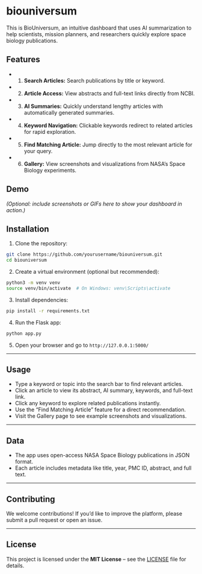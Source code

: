 # biouniversum

This is BioUniversum, an intuitive dashboard that uses AI summarization to help scientists, mission planners, and researchers quickly explore space biology publications.

## Features

* 1. **Search Articles:** Search publications by title or keyword.
* 2. **Article Access:** View abstracts and full-text links directly from NCBI.
* 3. **AI Summaries:** Quickly understand lengthy articles with automatically generated summaries.
* 4. **Keyword Navigation:** Clickable keywords redirect to related articles for rapid exploration.
* 5. **Find Matching Article:** Jump directly to the most relevant article for your query.
* 6. **Gallery:** View screenshots and visualizations from NASA’s Space Biology experiments.

## Demo

*(Optional: include screenshots or GIFs here to show your dashboard in action.)*

## Installation

1. Clone the repository:

```bash
git clone https://github.com/yourusername/biouniversum.git
cd biouniversum
```

2. Create a virtual environment (optional but recommended):

```bash
python3 -m venv venv
source venv/bin/activate  # On Windows: venv\Scripts\activate
```

3. Install dependencies:

```bash
pip install -r requirements.txt
```

4. Run the Flask app:

```bash
python app.py
```

5. Open your browser and go to `http://127.0.0.1:5000/`

---

## Usage

* Type a keyword or topic into the search bar to find relevant articles.
* Click an article to view its abstract, AI summary, keywords, and full-text link.
* Click any keyword to explore related publications instantly.
* Use the “Find Matching Article” feature for a direct recommendation.
* Visit the Gallery page to see example screenshots and visualizations.

---

## Data

* The app uses open-access NASA Space Biology publications in JSON format.
* Each article includes metadata like title, year, PMC ID, abstract, and full text.

---

## Contributing

We welcome contributions! If you’d like to improve the platform, please submit a pull request or open an issue.

---

## License

This project is licensed under the **MIT License** – see the [LICENSE](LICENSE) file for details.
